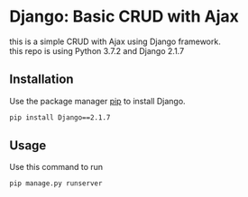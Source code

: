 # Django: Basic CRUD with Ajax

this is a simple CRUD with Ajax using Django framework.<br> this repo is using Python 3.7.2 and Django 2.1.7

## Installation

Use the package manager [pip](https://pip.pypa.io/en/stable/) to install Django.

```bash
pip install Django==2.1.7
```

## Usage

Use this command to run 
```bash
pip manage.py runserver
```
